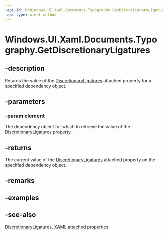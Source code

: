 ```yaml
---
-api-id: M:Windows.UI.Xaml.Documents.Typography.GetDiscretionaryLigatures(Windows.UI.Xaml.DependencyObject)
-api-type: winrt method
---
```


<!-- Method syntax
public bool GetDiscretionaryLigatures(Windows.UI.Xaml.DependencyObject element)
-->

# Windows.UI.Xaml.Documents.Typography.GetDiscretionaryLigatures

## -description
Returns the value of the [DiscretionaryLigatures](typography_discretionaryligatures.md) attached property for a specified dependency object.



## -parameters
### -param element
The dependency object for which to retrieve the value of the [DiscretionaryLigatures](typography_discretionaryligatures.md) property.

## -returns
The current value of the [DiscretionaryLigatures](typography_discretionaryligatures.md) attached property on the specified dependency object.

## -remarks

## -examples

## -see-also

[DiscretionaryLigatures](typography_discretionaryligatures.md), [XAML attached properties](/windows/uwp/xaml-platform/attached-properties-overview)
